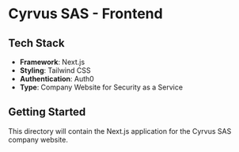 # Cyrvus SAS - Frontend

## Tech Stack
- **Framework**: Next.js
- **Styling**: Tailwind CSS
- **Authentication**: Auth0
- **Type**: Company Website for Security as a Service

## Getting Started
This directory will contain the Next.js application for the Cyrvus SAS company website. 